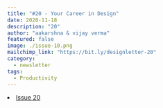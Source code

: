 ```yaml
---
title: "#20 - Your Career in Design"
date: 2020-11-18
description: "20"
author: "aakarshna & vijay verma"
featured: false
image: ./issue-10.png
mailchimp_link: "https://bit.ly/designletter-20"
category:
  - newsletter
tags:
  - Productivity
---
```

<li><a href="https://bit.ly/designletter-20">Issue 20</a></li>
